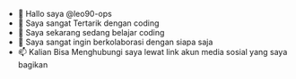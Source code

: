- 👋 Hallo saya @leo90-ops
- 👀 Saya sangat Tertarik dengan coding
- 🌱 Saya sekarang sedang belajar coding
- 💞️ Saya sangat ingin berkolaborasi dengan siapa saja
- 📫 Kalian Bisa Menghubungi saya lewat link akun media sosial yang saya bagikan
